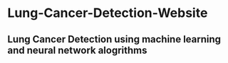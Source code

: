 # Lung-Cancer-Detection-Website
## Lung Cancer Detection using machine learning and neural network alogrithms
